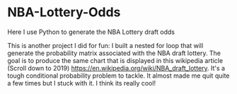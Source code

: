# NBA-Lottery-Odds
Here I use Python to generate the NBA Lottery draft odds

This is another project I did for fun: I built a nested for loop that will generate the probability matrix associated with the NBA draft lottery. The goal is to produce the same chart that is displayed in this wikipedia article (Scroll down to 2019) https://en.wikipedia.org/wiki/NBA_draft_lottery. It's a tough conditional probability problem to tackle. It almost made me quit quite a few times but I stuck with it. I think its really cool!
